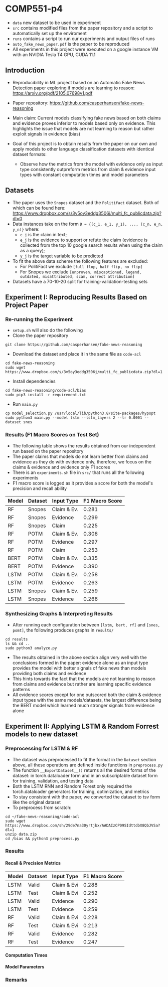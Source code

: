 # COMP551-p4

- `data` new dataset to be used in experiment
- `src` contains modified files from the paper repository and a script to automatically set up the enviroment
- `runs` contains a script to run our experiments and output files of runs
- `auto_fake_news_paper.pdf` is the paper to be reproduced
- All experiments in this project were executed on a google instance VM with an NVIDIA Tesla T4 GPU, CUDA 11.1

## Introduction
* Reproducibility in ML project based on an Automatic Fake News Detection paper exploring if models are learning to reason: https://arxiv.org/pdf/2105.07698v1.pdf
* Paper repository: https://github.com/casperhansen/fake-news-reasoning

* Main claim: Current models classifying fake news based on both claims and evidence proves inferior to models based only on evidence. This highlights the issue that models are not learning to reason but rather exploit signals in evidence (bias)

* Goal of this project is to obtain results from the paper on our own and apply models to other language classification datasets with identical dataset formats:
  * Observe how the metrics from the model with evidence only as input type consistently outpreform metrics from claim & evidence input types with constant computation times and model parameters

## Datasets

* The paper uses the `Snopes` dataset and the `Politifact` dataset. Both of which can be found here: https://www.dropbox.com/s/3v5oy3eddg3506j/multi_fc_publicdata.zip?dl=0
* Data instances take on the form `D = {(c_1, e_1, y_1), ..., (c_n, e_n, y_n)}` where:
	- `c_j` is the claim in text; 
	- `e_j` is the evidence to support or refute the claim (evidence is collected from the top 10 google search results when using the claim as a query);
	- `y_j` is the target variable to be predicted 
* To fit the above data scheme the following features are excluded: 
	- For PolitiFact we exclude `[full flop, half flip, no flip]`
	- For Snopes we exclude `[unproven, miscaptioned, legend, outdated, misattributed, scam, correct attribution]`
* Datasets have a 70-10-20 split for training-validation-testing sets

## Experiment I: Reproducing Results Based on Project Paper

### Re-running the Experiment
* `setup.sh` will also do the following
* Clone the paper repository 
```
git clone https://github.com/casperhansen/fake-news-reasoning
```
* Download the dataset and place it in the same file as `code-acl`
```
cd fake-news-reasoning
sudo wget https://www.dropbox.com/s/3v5oy3eddg3506j/multi_fc_publicdata.zip?dl=1
```
* Install dependencies
```
cd fake-news-reasoning/code-acl/bias
sudo pip3 install -r requirement.txt
```
* Run `main.py`
```
cp model_selection.py /usr/local/lib/python3.8/site-packages/hypopt
sudo python3 main.py --model lstm --lstm_layers 2 --lr 0.0001 --dataset snes   
```

### Results (F1 Macro Scores on Test Set)

* The following table shows the results obtained from our independent run based on the paper repository
* The paper claims that models do not learn better from claims and evidence as they do with evidence only, therefore, we focus on the claims & evidence and evidence only F1 scores
* There is an `experiments.sh` file in `src/` that runs all the following experiments
* F1 macro score is logged as it provides a score for both the model's precision and recall ability

| Model | Dataset | Input Type | F1 Macro Score |
|-------|---------|------------|----------------|
| RF    | Snopes  | Claim & Ev.|      0.281     |
| RF	| Snopes  | Evidence   |      0.299     | 		
| RF    | Snopes  | Claim      |      0.225     |
| RF    | POTM    | Claim & Ev.|      0.306     |
| RF	| POTM	  | Evidence   |      0.297     |	
| RF    | POTM    | Claim      |      0.253     |
| BERT  | POTM    | Claim & Ev.|      0.335     |
| BERT	| POTM    |	Evidence   |      0.390     |
| LSTM	| POTM	  |	Claim & Ev.|      0.258     |
| LSTM	| POTM	  | Evidence   |      0.263     |
| LSTM	| Snopes  |	Claim & Ev.|	  0.259     |
| LSTM	| Snopes  |	Evidence   |	  0.266     |

### Synthesizing Graphs & Interpreting Results
* After running each configuration between `[lstm, bert, rf]` and `[snes, pomt]`, the following produces graphs in `results/`
```
cd results
ls && cd ..
sudo python3 analyze.py
```
* The results obtained in the above section align very well with the conclusions formed in the paper: evidence alone as an input type provides the model with better signals of fake news than models providing both claims and evidence
* This hints towards the fact that the models are not learning to reason from claims and evidence but rather are learning specific evidence patterns
* All evidence scores except for one outscored both the claim & evidence input types with the same models/datasets, the largest difference being the BERT model which learned much stronger signals from evidence alone

## Experiment II: Applying LSTM & Random Forrest models to new dataset

### Preprocessing for LSTM & RF
* The dataset was preprocessed to fit the format in the `Dataset` section above, all these operations are defined inside functions in `preprocess.py`
* The function `__ExportDataset__()` returns all the desired forms of the dataset: in torch.dataloader form and in an subscriptable dataset form for training, validation, and testing data
* Both the LSTM RNN and Random Forest only required the torch.dataloader generators for training, optimization, and metrics
* To stay consistent with the paper, we converted the dataset to tsv form like the original dataset
* To preprocess from scratch:
```
cd ~/fake-news-reasoning/code-acl
sudo wget https://www.dropbox.com/sh/29de7na30yrtjbx/AADAIzCP09SIdttdbX8QbJVSa?dl=1
unzip data.zip
cd /bias && python3 preprocess.py
```

### Results

#### Recall & Precision Metrics

| Model | Dataset | Input Type | F1 Macro Score |
|-------|---------|------------|----------------|
| LSTM  | Valid	  | Claim & Evi|      0.288     |
| LSTM  | Test	  | Claim & Evi|      0.252     |
| LSTM  | Valid	  | Evidence   |      0.290     |
| LSTM  | Test	  | Evidence   |      0.259     |
| RF    | Valid	  | Claim & Evi|      0.228     |
| RF    | Test	  | Claim & Evi|      0.213     |
| RF    | Valid	  | Evidence   |      0.282     |
| RF    | Test	  | Evidence   |      0.247     |

#### Computation Times

#### Model Parameters

### Remarks